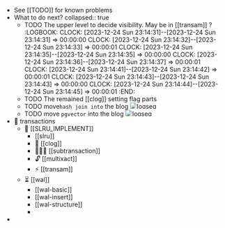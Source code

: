 - See [[TODO]] for known problems
- What to do next?
  collapsed:: true
  - TODO The upper level to decide visibility. May be in [[transam]] ?
    :LOGBOOK:
    CLOCK: [2023-12-24 Sun 23:14:31]--[2023-12-24 Sun 23:14:31] =>  00:00:00
    CLOCK: [2023-12-24 Sun 23:14:32]--[2023-12-24 Sun 23:14:33] =>  00:00:01
    CLOCK: [2023-12-24 Sun 23:14:35]--[2023-12-24 Sun 23:14:35] =>  00:00:00
    CLOCK: [2023-12-24 Sun 23:14:36]--[2023-12-24 Sun 23:14:37] =>  00:00:01
    CLOCK: [2023-12-24 Sun 23:14:41]--[2023-12-24 Sun 23:14:42] =>  00:00:01
    CLOCK: [2023-12-24 Sun 23:14:43]--[2023-12-24 Sun 23:14:43] =>  00:00:00
    CLOCK: [2023-12-24 Sun 23:14:44]--[2023-12-24 Sun 23:14:45] =>  00:00:01
    :END:
  - TODO The remained [[clog]] setting flag parts
  - TODO move`hash join into` the blog <img src="https://raw.githubusercontent.com/logseq/logseq/master/resources/icons/logseq.png" alt="logseq" style="max-height:1em;width:auto;height:auto;display:inline-block" />
  - TODO move `pgvector` into the blog <img src="https://raw.githubusercontent.com/logseq/logseq/master/resources/icons/logseq.png" alt="logseq" style="max-height:1em;width:auto;height:auto;display:inline-block" />
- 🧬 transactions
  - 🔗 [[SLRU_IMPLEMENT]]
    - [[slru]]
    - 📔 [[clog]]
    - 👨‍👧‍👦 [[subtransaction]]
    - 🔓️ [[multixact]]
    - ⚡️ [[transam]]
  - ⏳️ [[wal]]
    - [[wal-basic]]
    - [[wal-insert]]
    - [[wal-structure]]
    -
-